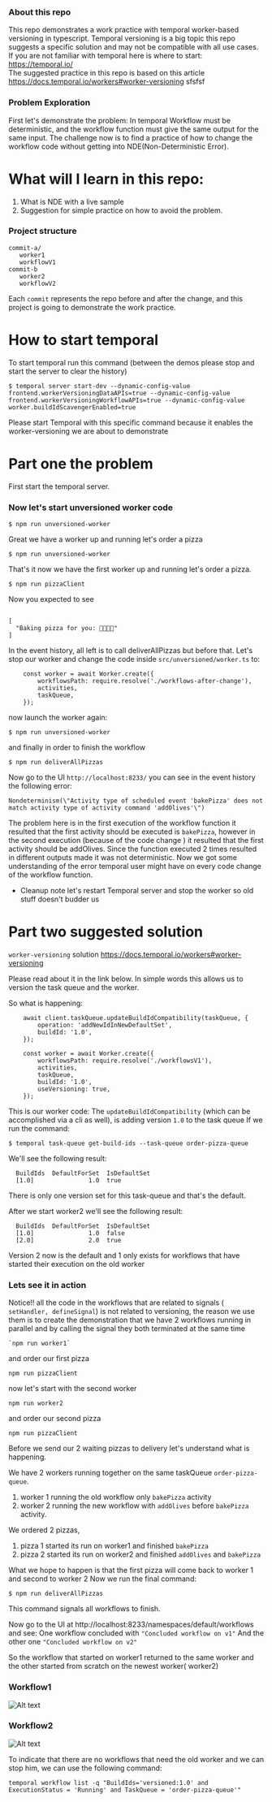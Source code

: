 ### About this repo
This repo demonstrates a work practice with temporal worker-based versioning in typescript.
Temporal versioning is a big topic this repo suggests a specific solution and may not be compatible with all use cases.
If you are not familiar with temporal here is where to start: https://temporal.io/<br/>
The suggested practice in this repo is based on this article https://docs.temporal.io/workers#worker-versioning
sfsfsf
### Problem Exploration
First let's demonstrate the problem:
In temporal Workflow must be deterministic, and the workflow function must give the same output for the same input.
The challenge now is to find a practice of how to change the workflow code without getting into NDE(Non-Deterministic Error).


# What will I learn in this repo:
1. What is NDE with a live sample
2. Suggestion for simple practice on how to avoid the problem.

### Project structure

```
commit-a/
   worker1
   workflowV1
commit-b
   worker2
   workflowV2
```
Each `commit` represents the repo before and after the change, and this project is going to demonstrate the work practice.

# How to start temporal
To start temporal run this command (between the demos please stop and start the server to clear the history)
```
$ temporal server start-dev --dynamic-config-value frontend.workerVersioningDataAPIs=true --dynamic-config-value frontend.workerVersioningWorkflowAPIs=true --dynamic-config-value worker.buildIdScavengerEnabled=true
```

Please start Temporal with this specific command because it enables the worker-versioning we are about to demonstrate 

# Part one the problem

First start the temporal server.

### Now let's start unversioned worker code
```
$ npm run unversioned-worker
```

Great we have a worker up and running let's order a pizza

```
$ npm run unversioned-worker
```

That's it now we have the first worker up and running let's order a pizza.

```
$ npm run pizzaClient
```
Now you expected to see 
```

[
  "Baking pizza for you: 🍕🍕🍕🍕"
]
```

In the event history, all left is to call deliverAllPizzas but before that.
Let's stop our worker
and change the code inside `src/unversioned/worker.ts` to:
```
    const worker = await Worker.create({
        workflowsPath: require.resolve('./workflows-after-change'),
        activities,
        taskQueue,
    });
```
now launch the worker again:

```
$ npm run unversioned-worker
```

and finally in order to finish the workflow

```
$ npm run deliverAllPizzas
```

Now go to the UI `http://localhost:8233/` you can see in the event history the following error:

```
Nondeterminism(\"Activity type of scheduled event 'bakePizza' does not match activity type of activity command 'addOlives'\")
```
The problem here is in the first execution of the workflow function it resulted that the first activity should be executed is `bakePizza`, however in the second execution (because of the code change ) it resulted that the first activity should be addOlives.
Since the function executed 2 times resulted in different outputs made it was not deterministic.
Now we got some understanding of the error temporal user might have on every code change of the workflow function.

* Cleanup note let's restart Temporal server and stop the worker so old stuff doesn't budder us


# Part two suggested solution

`worker-versioning` solution https://docs.temporal.io/workers#worker-versioning

Please read about it in the link below. In simple words this allows us to version the task queue and the worker.


So what is happening:

```
    await client.taskQueue.updateBuildIdCompatibility(taskQueue, {
        operation: 'addNewIdInNewDefaultSet',
        buildId: '1.0',
    });

    const worker = await Worker.create({
        workflowsPath: require.resolve('./workflowsV1'),
        activities,
        taskQueue,
        buildId: '1.0',
        useVersioning: true,
    });
```

This is our worker code:
The `updateBuildIdCompatibility` (which can be accomplished via a cli as well), is adding version `1.0` to the task queue
If we run the command:
```
$ temporal task-queue get-build-ids --task-queue order-pizza-queue
```

We'll see  the following result:

```
  BuildIds  DefaultForSet  IsDefaultSet  
  [1.0]               1.0  true         
```

There is only one version set for this task-queue and that's the default.

After we start worker2 we'll see the following result:
```
  BuildIds  DefaultForSet  IsDefaultSet  
  [1.0]               1.0  false         
  [2.0]               2.0  true     
```

Version 2 now is the default and 1 only exists for workflows that have started their execution on the old worker

### Lets see it in action

Notice!! all the code in the workflows that are related to signals ( `setHandler, defineSignal`) is not related to versioning,
the reason we use them is to create the demonstration that we have 2 workflows running in parallel and by calling the signal they both terminated at the same time 

```
`npm run worker1`
```

and order our first pizza
```
npm run pizzaClient
```

now let's start with the second worker
```
npm run worker2
```

and order our second pizza
```
npm run pizzaClient
```

Before we send our 2 waiting pizzas to delivery let's understand what is happening.

We have 2 workers running together on the same taskQueue `order-pizza-queue`.
1. worker 1 running the old workflow only `bakePizza` activity
2. worker 2 running the new workflow with `addOlives` before `bakePizza` activity.

We ordered 2 pizzas,
1. pizza 1 started its run on worker1 and finished `bakePizza`
2. pizza 2 started its run on worker2 and finished `addOlives` and `bakePizza`

What we hope to happen is that the first pizza will come back to worker 1 and second to worker 2
Now we run the final command: 

```
$ npm run deliverAllPizzas
```
This command signals all workflows to finish.


Now go to the UI at http://localhost:8233/namespaces/default/workflows and see:
One workflow concluded with  `"Concluded workflow on v1"`
And the other one `"Concluded workflow on v2"`

So the workflow that started on worker1 returned to the same worker and the other started from scratch on the newest worker( worker2)

### Workflow1
![Alt text](workflow1.png)

### Workflow2
![Alt text](workflow2.png)

To indicate that there are no workflows that need the old worker and we can stop him, we can use the following command:
```
temporal workflow list -q "BuildIds='versioned:1.0' and ExecutionStatus = 'Running' and TaskQueue = 'order-pizza-queue'"
```
